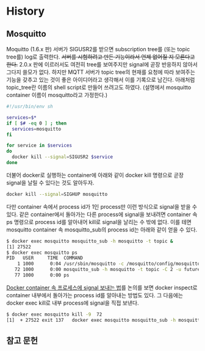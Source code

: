 # History

## Mosquitto

Moquitto (1.6.x 판) 서버가 SIGUSR2를 받으면 subscription tree를 (또는 topic
tree를) log로 출력한다. ~~서버를 시험하려고 만든 기능이라서 언제 없어질
지 모른다고 한다.~~ 2.0.x 판에 이르러서도 여전히 tree를 보여주지만 signal에
곧장 반응하지 않아서 그다지 쓸모가 없다. 하지만 MQTT 서버가 topic tree의 현재를
요청에 따라 보여주는 기능을 갖추고 있는 것이 좋은 아이디어라고 생각해서 이를
기록으로 남긴다. 아래처럼 topic_tree란 이름의 shell script로 만들어 쓰려고도
하였다. (설명에서 mosquitto container 이름이 mosquitto라고 가정한다.)

```sh
#!/usr/bin/env sh

services=$*
if [ $# -eq 0 ] ; then
  services=mosquitto
fi

for service in $services
do
  docker kill --signal=SIGUSR2 $service
done
```

더불어 docker로 실행하는 container에 아래와 같이 docker kill 명령으로 곧장
signal을 날릴 수 있다는 것도 알아두자.

```sh
docker kill --signal=SIGHUP mosquitto
```

다만 container 속에서 process id가 1인 process만 이런 방식으로 signal을 받을
수 있다. 같은 container에서 돌아가는 다른 process에 signal을 보내려면 container
속 ps 명령으로 process id를 알아내어 kill로 signal을 날리는 수 밖에 없다. 이를
테면 mosquitto container 속 mosquitto_sub의 process id는 아래와 같이 얻을
수 있다.

```sh
$ docker exec mosquitto mosquitto_sub -h mosquitto -t topic &
[1] 27522
$ docker exec mosquitto ps
PID   USER     TIME  COMMAND
    1 1000      0:04 /usr/sbin/mosquitto -c /mosquitto/config/mosquitto.conf
   72 1000      0:00 mosquitto_sub -h mosquitto -t topic -C 2 -u futureict -P futureict_1101
   77 1000      0:00 ps
```

[Docker container 속 프로세스에 signal 보내는 법][1]를 논의를 보면 docker
inspect로 container 내부에서 돌아가는 process id를 알아내는 방법도 있다.
그 다음에는 docker exec kill로 내부 process에 signal을 직접 보낸다.

```sh
$ docker exec mosquitto kill -9  72
[1]  + 27522 exit 137   docker exec mosquitto mosquitto_sub -h mosquitto -t topic
```

## 참고 문헌

[1]: https://stackoverflow.com/questions/25687131/how-to-send-signal-to-program-run-in-a-docker-container
